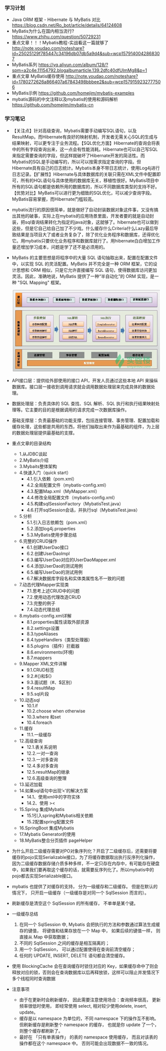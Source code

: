 ### 学习计划
* Java ORM 框架 - Hibernate 与 MyBatis 对比 https://blog.csdn.net/Ro_bot/article/details/64124608
* MyBatis为什么在国内相当流行? https://www.zhihu.com/question/50729231
* 重点文章！！！Mybatis教程-实战看这一篇就够了 http://note.youdao.com/noteshare?id=25025129f785447c34196db07db5a9d4&sub=wcp1579140042868307
* MyBatis系列 https://yq.aliyun.com/album/128/?spm=a2c4e.11154792.blogalbumarticle.139.2dfc40dfUImMg8&p=1
* 重点文章 MyBatis缓存使用 http://note.youdao.com/noteshare?id=1780272626a866407a67843498bbbee2&sub=wcp1579159232777506
* MyBatis示例 https://github.com/homejim/mybatis-examples
* mybatis源码的中文注释以及mybatis的使用和源码解析 https://github.com/homejim/mybatis-cn

### 学习笔记
* 【关注点】针对高级查询，Mybatis需要手动编写SQL语句，以及ResultMap。而Hibernate有良好的映射机制，开发者无需关心SQL的生成与结果映射，可以更专注于业务流程。【SQL优化方面】Hibernate的查询会将表中的所有字段查询出来，这一点会有性能消耗。Hibernate也可以自己写SQL来指定需要查询的字段，但这样就破坏了Hibernate开发的简洁性。而Mybatis的SQL是手动编写的，所以可以按需求指定查询的字段。但Hibernate具有自己的日志统计。Mybatis本身不带日志统计，使用Log4j进行日志记录。【扩展性】Hibernate与具体数据库的关联只需在XML文件中配置即可，所有的HQL语句与具体使用的数据库无关，移植性很好。MyBatis项目中所有的SQL语句都是依赖所用的数据库的，所以不同数据库类型的支持不好。【优势对比】MyBatis可以进行更为细致的SQL优化，可以减少查询字段。MyBatis容易掌握，而Hibernate门槛较高。
* mybatis流行的原因很简单，就是做好了自动封装数据对象这件事，又没有搞出其他的破事，实际上在mybatis的应用场景里面，开发者要的就是自动封装，把sql查询结果转化为指定的java对象，这就够了。hibernate也可以做到这些，但是它自己给自己加了不少戏。什么缓存什么Criteria什么Lazy最后导致结果是当项目大了或者业务复杂了，除了优化业务程序和数据库，还得优化它。用mybatis只要优化业务程序和数据库就行了。用hibernate白白增加工作量还增加学习成本，问题是学了还不是必须用的。
* MyBatis 的主要思想是将程序中的大量 SQL 语句抽取出来，配置在配置文件中，以实现 SQL 的灵活配置。MyBatis 并不完全是一种 ORM 框架，它的设计思想和 ORM 相似，只是它允许直接编写 SQL 语句，使得数据库访问更加灵活。因此，准确地说，MyBatis 提供了一种“半自动化”的 ORM 实现，是一种 "SQL Mapping" 框架。

    ![](png/mybatis-architecture.jpg)
* API接口层：提供给外部使用的接口 API，开发人员通过这些本地 API 来操纵数据库。接口层一接收到调用请求就会调用数据处理层来完成具体的数据处理。
* 数据处理层：负责具体的 SQL 查找、SQL 解析、SQL 执行和执行结果映射处理等。它主要的目的是根据调用的请求完成一次数据库操作。
* 基础支撑层：负责最基础的功能支撑，包括连接管理、事务管理、配置加载和缓存处理，这些都是共用的东西，将他们抽取出来作为最基础的组件，为上层的数据处理层提供最基础的支撑。
*  重点文章的目录结构
    * 1.从JDBC谈起
    * 2.MyBatis介绍
    * 3.Mybaits整体架构
    * 4.快速入门（quick start）
        * 4.1.引入依赖（pom.xml）
        * 4.2.全局配置文件（mybatis-config.xml）
        * 4.3.配置Map.xml（MyMapper.xml）
        * 4.4.修改全局配置文件（mybatis-config.xml）
        * 4.5.构建sqlSessionFactory（MybatisTest.java）
        * 4.6.打开sqlSession会话，并执行sql（MybatisTest.java）
    * 5.分析
        * 5.1.引入日志依赖包（pom.xml）
        * 5.2.添加log4j.properties
        * 5.3.MyBatis使用步骤总结
    * 6.完整的CRUD操作
        * 6.1.创建UserDao接口
        * 6.2.创建UserDaoImpl
        * 6.3.编写UserDao对应的UserDaoMapper.xml
        * 6.4.添加UserDao的测试用例
        * 6.5.编写UserDao的测试用例
        * 6.7.解决数据库字段名和实体类属性名不一致的问题
    * 7.动态代理Mapper实现类
        * 7.1.思考上述CRUD中的问题
        * 7.2.使用动态代理改造CRUD
        * 7.3.完整的例子
        * 7.4.动态代理总结
    * 8.mybatis-config.xml详解
        * 8.1.properties属性读取外部资源
        * 8.2.settings设置
        * 8.3.typeAliases
        * 8.4.typeHandlers（类型处理器）
        * 8.5.plugins（插件）拦截器
        * 8.6.environments(环境)
        * 8.7.mappers
    * 9.Mapper XML文件详解
        * 9.1.CRUD标签
        * 9.2.#{}和${}
        * 9.3.面试题（#、$区别）
        * 9.4.resultMap
        * 9.5.sql片段
    * 10.动态sql
        * 10.1.if
        * 10.2.choose when otherwise
        * 10.3.where 和set
        * 10.4.foreach
    * 11.缓存
        * 11.1.一级缓存
    * 12.高级查询
        * 12.1.表关系说明
        * 12.2.一对一查询
        * 12.3.一对多查询
        * 12.4.多对多查询
        * 12.5.resultMap的继承
        * 12.6.高级查询的整理
    * 13.延迟加载
    * 14.如果sql语句中出现’<’的解决方案
        * 14.1、使用xml中的字符实体
        * 14.2、使用 ><
    * 15.Spring 集成Mybatis
        * 15.1引入spring和Mybatis相关依赖
        * 15.2配置spring配置文件
    * 16.SpringBoot 集成Mybatis
    * 17.Mybatis Generator的使用
    * 18.MyBatis整合分页插件 pageHelper
* 为什么开启二级缓存需要对PO对象序列化？开启了二级缓存后，还需要将要缓存的pojo实现Serializable接口，为了将缓存数据取出执行反序列化操作，因为二级缓存数据存储介质多种多样，不一定只存在内存中，有可能存在硬盘中，如果我们要再取这个缓存的话，就需要反序列化了。所以mybatis中的pojo都去实现Serializable接口。
* mybatis 也提供了对缓存的支持， 分为一级缓存和二级缓存。 但是在默认的情况下， 只开启一级缓存（一级缓存是对同一个 SqlSession 而言的）。
* 刷新缓存是清空这个 SqlSession 的所有缓存， 不单单是某个键。
* 一级缓存总结
    1. 在同一个 SqlSession 中, Mybatis 会把执行的方法和参数通过算法生成缓存的键值， 将键值和结果存放在一个 Map 中， 如果后续的键值一样， 则直接从 Map 中获取数据；
    2. 不同的 SqlSession 之间的缓存是相互隔离的；
    3. 用一个 SqlSession， 可以通过配置使得在查询前清空缓存；
    4. 任何的 UPDATE, INSERT, DELETE 语句都会清空缓存。
* 使用 BlockingCache 会在查询缓存时锁住对应的 Key，如果缓存命中了则会释放对应的锁，否则会在查询数据库以后再释放锁，这样可以阻止并发情况下多个线程同时查询数据
* 注意事项
    * 由于在更新时会刷新缓存， 因此需要注意使用场合：查询频率很高， 更新频率很低时使用， 即经常使用 select, 相对较少使用delete, insert, update。
    * 缓存是以 namespace 为单位的，不同 namespace 下的操作互不影响。但刷新缓存是刷新整个 namespace 的缓存， 也就是你 update 了一个， 则整个缓存都刷新了。
    * 最好在 「只有单表操作」 的表的 namespace 使用缓存， 而且对该表的操作都在这个 namespace 中。 否则可能会出现数据不一致的情况。